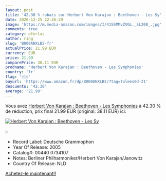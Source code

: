 ```yaml
---
layout: post
title: '42.30 % rabais sur Herbert Von Karajan : Beethoven - Les Sy'
date: 2020-12-25 22:26:29
image: 'https://m.media-amazon.com/images/I/41SSMMvZVGL._SL200_.jpg'
comments: true
category: ofertas
author: ring
slug: 'B000ANXLB2-fr'
actualPrice: 21.99 EUR
currency: EUR
price: 21.99
comparePrice: 38.11 EUR
prodname: 'Herbert Von Karajan : Beethoven - Les Symphonies'
country: 'fr'
flag: '🇫🇷'
buyurl: 'https://www.amazon.fr/dp/B000ANXLB2/?tag=tolees0d-21'
descuento: '42.30'
average: '21.99'
---
```


Vous avez [Herbert Von Karajan : Beethoven - Les Symphonies](https://www.amazon.fr/dp/B000ANXLB2/?tag=tolees0d-21)  à  42.30 % de réduction, prix final  21.99 EUR (original: 38.11 EUR) ici:

[![Herbert Von Karajan : Beethoven - Les Sy](https://m.media-amazon.com/images/I/41SSMMvZVGL._SL200_.jpg)](https://www.amazon.fr/dp/B000ANXLB2/?tag=tolees0d-21)

ℹ️:

- Record Label: Deutsche Grammophon
- Year Of Release: 2005
- Catalog#: 00440 0734107
- Notes: Berliner Philharmoniker/Herbert Von Karajan/Janowitz
- Country Of Release: NLD

[Achetez-le maintenant!!](https://www.amazon.fr/dp/B000ANXLB2/?tag=tolees0d-21)
